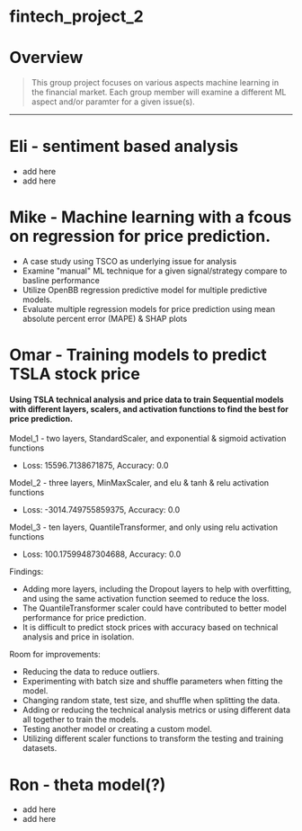 # fintech_project_2


# Overview
> This group project focuses on various aspects machine learning in the financial market. Each group member will examine a different ML aspect and/or paramter for a given issue(s).
***
# Eli - sentiment based analysis
* add here 
* add here

# Mike - Machine learning with a fcous on regression for price prediction.
* A case study using TSCO as underlying issue for analysis
* Examine "manual" ML technique for a given signal/strategy compare to basline performance
* Utilize OpenBB regression predictive model for multiple predictive models.
* Evaluate multiple regression models for price prediction using mean absolute percent error (MAPE) & SHAP plots

# Omar - Training models to predict TSLA stock price
#### Using TSLA technical analysis and price data to train Sequential models with different layers, scalers, and activation functions to find the best for price prediction.
Model_1 - two layers, StandardScaler, and exponential & sigmoid activation functions

* Loss: 15596.7138671875, Accuracy: 0.0

Model_2 - three layers, MinMaxScaler, and elu & tanh & relu activation functions

* Loss: -3014.749755859375, Accuracy: 0.0

Model_3 - ten layers, QuantileTransformer, and only using relu activation functions

* Loss: 100.17599487304688, Accuracy: 0.0

Findings:
* Adding more layers, including the Dropout layers to help with overfitting, and using the same activation function seemed to reduce the loss.
* The QuantileTransformer scaler could have contributed to better model performance for price prediction.
* It is difficult to predict stock prices with accuracy based on technical analysis and price in isolation.

Room for improvements:
* Reducing the data to reduce outliers.
* Experimenting with batch size and shuffle parameters when fitting the model.
* Changing random state, test size, and shuffle when splitting the data.
* Adding or reducing the technical analysis metrics or using different data all together to train the models.
* Testing another model or creating a custom model.
* Utilizing different scaler functions to transform the testing and training datasets.

# Ron - theta model(?)
* add here 
* add here